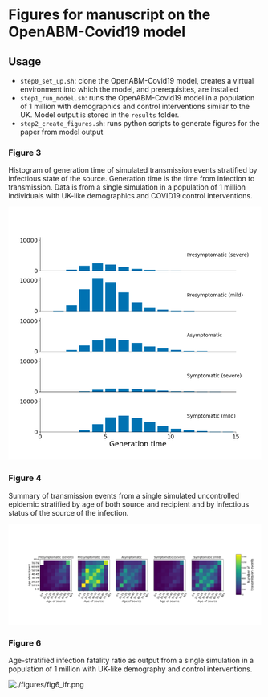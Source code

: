 # Figures for manuscript on the OpenABM-Covid19 model


## Usage

* `step0_set_up.sh`: clone the OpenABM-Covid19 model, creates a virtual environment into which the model, and prerequisites, are installed
* `step1_run_model.sh`: runs the OpenABM-Covid19 model in a population of 1 million with demographics and control interventions similar to the UK.  Model output is stored in the `results` folder.  
* `step2_create_figures.sh`: runs python scripts to generate figures for the paper from model output




### Figure 3

Histogram of generation time of simulated transmission events stratified by infectious state of the source.  Generation time is the time from infection to transmission.  Data is from a single simulation in a population of 1 million individuals with UK-like demographics and COVID19 control interventions.  

![./figures/figure_3.png](./figures/figure_3.png)


### Figure 4

Summary of transmission events from a single simulated uncontrolled epidemic stratified by age of both source and recipient and by infectious status of the source of the infection.

![./figures/fig4_transmission_matrix_by_infectiousness.png](./figures/fig4_transmission_matrix_by_infectiousness.png)


### Figure 6

Age-stratified infection fatality ratio as output from a single simulation in a population of 1 million with UK-like demography and control interventions.  

![./figures/fig6_ifr.png](./figures/fig3_ifr.png)


